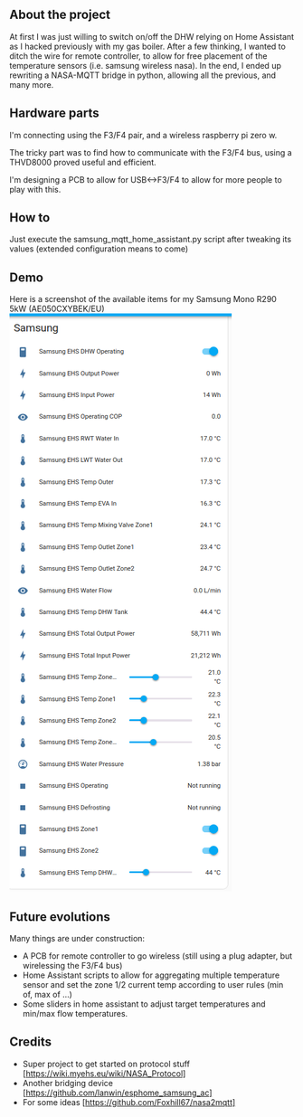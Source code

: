 ## About the project
At first I was just willing to switch on/off the DHW relying on Home Assistant as I hacked previously with my gas boiler.
After a few thinking, I wanted to ditch the wire for remote controller, to allow for free placement of the temperature sensors (i.e. samsung wireless nasa).
In the end, I ended up rewriting a NASA-MQTT bridge in python, allowing all the previous, and many more.

## Hardware parts
I'm connecting using the F3/F4 pair, and a wireless raspberry pi zero w.

The tricky part was to find how to communicate with the F3/F4 bus, using a THVD8000 proved useful and efficient.

I'm designing a PCB to allow for USB<->F3/F4 to allow for more people to play with this.

## How to
Just execute the samsung_mqtt_home_assistant.py script after tweaking its values (extended configuration means to come)

## Demo
Here is a screenshot of the available items for my Samsung Mono R290 5kW (AE050CXYBEK/EU)
![alt Home Assistant screenshot](https://github.com/70p4z/samsung-nasa-mqtt/blob/main/home_assistant_list.png?raw=true)

## Future evolutions

Many things are under construction:
  - A PCB for remote controller to go wireless (still using a plug adapter, but wirelessing the F3/F4 bus)
  - Home Assistant scripts to allow for aggregating multiple temperature sensor and set the zone 1/2 current temp according to user rules (min of, max of ...)
  - Some sliders in home assistant to adjust target temperatures and min/max flow temperatures.

## Credits

- Super project to get started on protocol stuff [https://wiki.myehs.eu/wiki/NASA_Protocol]
- Another bridging device [https://github.com/lanwin/esphome_samsung_ac]
- For some ideas [https://github.com/Foxhill67/nasa2mqtt]
